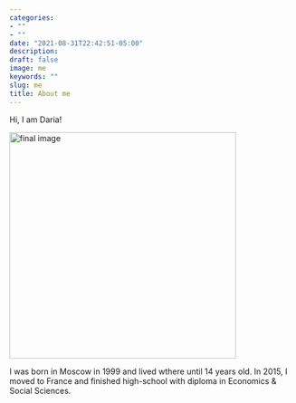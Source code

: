 ```yaml
---
categories:
- ""
- ""
date: "2021-08-31T22:42:51-05:00"
description: 
draft: false
image: me
keywords: ""
slug: me
title: About me
---
```


Hi, I am Daria!


<img src="/Users/dariagneusheva/Desktop/LBS Courses/Data Analytics/my_website/public/img" alt="final image" width="400"/>

I was born in Moscow in 1999 and lived wthere until 14 years old. In 2015, I moved to France and finished high-school with diploma in Economics & Social Sciences.